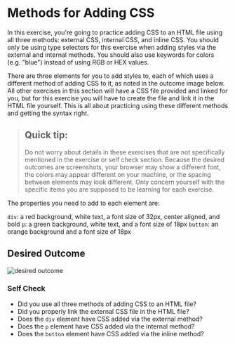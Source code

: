 # Methods for Adding CSS
In this exercise, you're going to practice adding CSS to an HTML file 
using all three methods: external CSS, internal CSS, and inline CSS. 
You should only be using type selectors for this exercise when adding 
styles via the external and internal methods. You should also use 
keywords for colors (e.g. "blue") instead of using RGB or HEX values.

There are three elements for you to add styles to, each of which uses a 
different method of adding CSS to it, as noted in the outcome image below.
All other exercises in this section will have a CSS file provided and 
linked for you, but for this exercise you will have to create the file 
and link it in the HTML file yourself. This is all about practicing using
these different methods and getting the syntax right.

> ## Quick tip:
> Do not worry about details in these exercises that are not specifically 
mentioned in the exercise or self check section. Because the desired 
outcomes are screenshots, your browser may show a different font, the 
colors may appear different on your machine, or the spacing between 
elements may look different. Only concern yourself with the specific 
items you are supposed to be learning for each exercise.

The properties you need to add to each element are:

 `div`: a red background, white text, a font size of 32px, center aligned, and bold
 `p`: a green background, white text, and a font size of 18px
 `button`: an orange background and a font size of 18px

## Desired Outcome
![desired outcome](./desired-outcome.png)


### Self Check
- Did you use all three methods of adding CSS to an HTML file?
- Did you properly link the external CSS file in the HTML file?
- Does the `div` element have CSS added via the external method?
- Does the `p` element have CSS added via the internal method?
- Does the `button` element have CSS added via the inline method?
